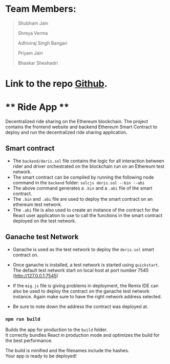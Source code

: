 # Team Members: 
> Shubham Jain
>
> Shreya Verma
>
> Adhiviraj Singh Bangari 
>
> Priyam Jain
>
> Bhaskar Sheshadri 

# Link to the repo [Github](https://github.com/bhaskars2197/RIDE_APP).


# ** Ride App **
Decentralized ride sharing on the Ethereum blockchain.
The project contains the frontend website and backend Ethereum Smart Contract to deploy and run the decentralized ride sharing application.

## Smart contract
* The `backend/deris.sol` file contains the logic for all interaction between rider and driver orchestrated on the blockchain run on an Ethereum test network. 
* The smart contract can be compiled by running the following node command in the `backend` folder: `solcjs deris.sol --bin --abi`
* The above command generates a `.bin` and a `.abi` file of the smart contract.
* The `.bin` and `.abi` file are used to deploy the smart contract on an ethereum test network. 
* The `.abi` file is also used to create an instance of the contract for the React user application to use to call the functions in the smart contract deployed on the test network.

## Ganache test Network
* Ganache  is used as the test network to deploy the `deris.sol` smart contract on.
* Once ganache is installed, a test network is started using `quickstart`. The default test network start on local host at port number 7545 (http://127.0.0.1:7545)

* If the `mig.js` file is giving problems in deployment, the Remix IDE can also be used to deploy the contract on the ganache test network instance. Again make sure to have the right network address selected. 
* Be sure to note down the address the contract was deployed at.

### `npm run build`

Builds the app for production to the `build` folder.<br />
It correctly bundles React in production mode and optimizes the build for the best performance.

The build is minified and the filenames include the hashes.<br />
Your app is ready to be deployed!



